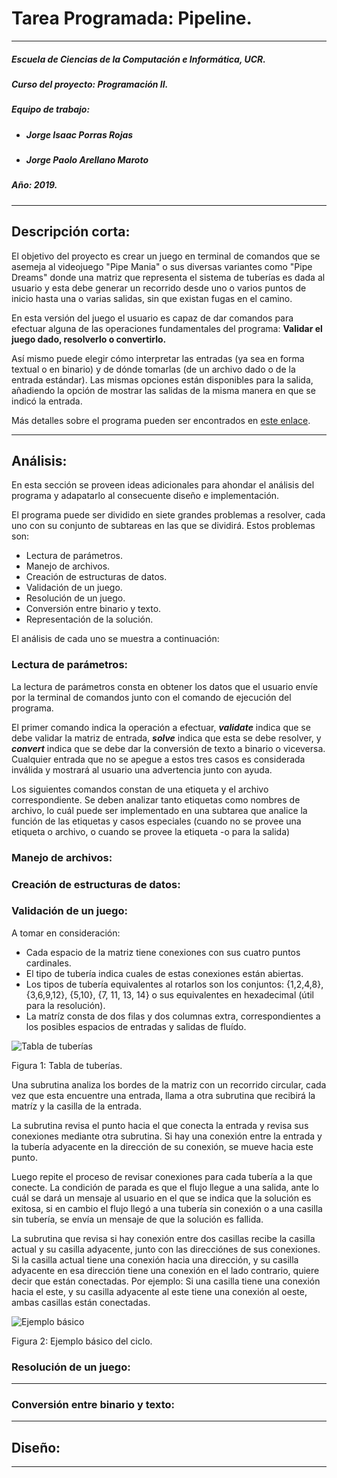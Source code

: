 # Tarea Programada: Pipeline.

---
##### Escuela de Ciencias de la Computación e Informática, UCR.

##### Curso del proyecto: Programación II.

##### Equipo de trabajo:

* ##### Jorge Isaac Porras Rojas
* ##### Jorge Paolo Arellano Maroto

##### Año: 2019.

---

## Descripción corta:

El objetivo del proyecto es crear un juego en terminal de comandos que se asemeja
al videojuego "Pipe Mania" o sus diversas variantes como "Pipe Dreams" donde una
matriz que representa el sistema de tuberías es dada al usuario y esta debe
generar un recorrido desde uno o varios puntos de inicio hasta una o varias salidas,
sin que existan fugas en el camino.

En esta versión del juego el usuario es capaz de dar comandos para efectuar alguna de
las operaciones fundamentales del programa: **Validar el juego dado, resolverlo o
convertirlo.**

Así mismo puede elegir cómo interpretar las entradas (ya sea en forma textual o
en binario) y de dónde tomarlas (de un archivo dado o de la entrada estándar). Las
mismas opciones están disponibles para la salida, añadiendo la opción de mostrar
las salidas de la misma manera en que se indicó la entrada.

Más detalles sobre el programa pueden ser encontrados en
[este enlace](http://jeisson.ecci.ucr.ac.cr/progra2/2019b/proyectos/pipe_leak/ "Fuga en la tubería").

---

## Análisis:

En esta sección se proveen ideas adicionales para ahondar el análisis del programa
y adapatarlo al consecuente diseño e implementación.

El programa puede ser dividido en siete grandes problemas a resolver, cada uno
con su conjunto de subtareas en las que se dividirá. Estos problemas son:

* Lectura de parámetros.
* Manejo de archivos.
* Creación de estructuras de datos.
* Validación de un juego.
* Resolución de un juego.
* Conversión entre binario y texto.
* Representación de la solución.

El análisis de cada uno se muestra a continuación:

### Lectura de parámetros:

La lectura de parámetros consta en obtener los datos que el usuario envíe por la
terminal de comandos junto con el comando de ejecución del programa.

El primer comando indica la operación a efectuar, ***validate*** indica que se debe
validar la matriz de entrada, ***solve*** indica que esta se debe resolver, y
***convert*** indica que se debe dar la conversión de texto a binario o viceversa.
Cualquier entrada que no se apegue a estos tres casos es considerada inválida y
mostrará al usuario una advertencia junto con ayuda.

Los siguientes comandos constan de una etiqueta y el archivo correspondiente. Se
deben analizar tanto etiquetas como nombres de archivo, lo cuál puede ser
implementado en una subtarea que analice la función de las etiquetas y casos
especiales (cuando no se provee una etiqueta o archivo, o cuando se provee la
etiqueta -o para la salida)

### Manejo de archivos:

### Creación de estructuras de datos:

### Validación de un juego:

A tomar en consideración:

* Cada espacio de la matriz tiene conexiones con sus cuatro puntos cardinales.
* El tipo de tubería indica cuales de estas conexiones están abiertas.
* Los tipos de tubería equivalentes al rotarlos son los conjuntos: {1,2,4,8},
{3,6,9,12}, {5,10}, {7, 11, 13, 14} o sus equivalentes en hexadecimal (útil para
  la resolución).
* La matríz consta de dos filas y dos columnas extra, correspondientes a los
posibles espacios de entradas y salidas de fluído.

![Tabla de tuberías](https://i.imgur.com/fi3kcuz.png)

Figura 1: Tabla de tuberías.

Una subrutina analiza los bordes de la matriz con un recorrido circular, cada vez
que esta encuentre una entrada, llama a otra subrutina que recibirá la matríz y
la casilla de la entrada.

La subrutina revisa el punto hacia el que conecta la entrada y revisa sus
conexiones mediante otra subrutina. Si hay una conexión entre la entrada y la
tubería adyacente en la dirección de su conexión, se mueve hacia este punto.

Luego repite el proceso de revisar conexiones para cada tubería a la que conecte.
La condición de parada es que el flujo llegue a una salida, ante lo cuál se dará
un mensaje al usuario en el que se indica que la solución es exitosa, si
en cambio el flujo  llegó a una tubería sin conexión o a una casilla sin tubería,
se envía un mensaje de que la solución es fallida.

La subrutina que revisa si hay conexión entre dos casillas recibe la casilla actual
y su casilla adyacente, junto con las direcciónes de sus conexiones. Si la casilla
actual tiene una conexión hacia una dirección, y su casilla adyacente en esa dirección
tiene una conexión en el lado contrario, quiere decir que están conectadas. Por
ejemplo: Si una casilla tiene una conexión hacia el este, y su casilla adyacente
al este tiene una conexión al oeste, ambas casillas están conectadas.

![Ejemplo básico](https://i.imgur.com/GCiBeGk.png)

Figura 2: Ejemplo básico del ciclo.


### Resolución de un juego:

---

### Conversión entre binario y texto:

---

## Diseño:

---

